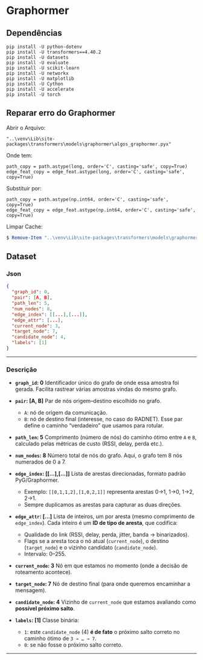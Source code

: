 # Graphormer

## Dependências

```
pip install -U python-dotenv
pip install -U transformers==4.40.2
pip install -U datasets 
pip install -U evaluate
pip install -U scikit-learn
pip install -U networkx
pip install -U matplotlib
pip install -U Cython
pip install -U accelerate
pip install -U torch
```

## Reparar erro do Graphormer

Abrir o Arquivo:

    "..\venv\Lib\site-packages\transformers\models\graphormer\algos_graphormer.pyx"

Onde tem:

```
path_copy = path.astype(long, order='C', casting='safe', copy=True)
edge_feat_copy = edge_feat.astype(long, order='C', casting='safe', copy=True)
```

Substituir por:

```
path_copy = path.astype(np.int64, order='C', casting='safe', copy=True)
edge_feat_copy = edge_feat.astype(np.int64, order='C', casting='safe', copy=True)
```

Limpar Cache:

```powershell
$ Remove-Item "..\venv\Lib\site-packages\transformers\models\graphormer\__pycache__" -Recurse -Force
```

## Dataset


### Json

```json
{
  "graph_id": 0,
  "pair": [A, B],
  "path_len": 5,
  "num_nodes": 8,
  "edge_index": [[...],[...]],
  "edge_attr": [...],
  "current_node": 3,
  "target_node": 7,
  "candidate_node": 4,
  "labels": [1]
}
```

---

### Descrição

* **`graph_id`: 0**
  Identificador único do grafo de onde essa amostra foi gerada. Facilita rastrear várias amostras vindas do mesmo grafo.

* **`pair`: \[A, B]**
  Par de nós origem–destino escolhido no grafo.

  * `A`: nó de origem da comunicação.
  * `B`: nó de destino final (interesse, no caso do RADNET).
    Esse par define o caminho “verdadeiro” que usamos para rotular.

* **`path_len`: 5**
  Comprimento (número de nós) do caminho ótimo entre `A` e `B`, calculado pelas métricas de custo (RSSI, delay, perda etc.).

* **`num_nodes`: 8**
  Número total de nós do grafo. Aqui, o grafo tem 8 nós numerados de 0 a 7.

* **`edge_index`: \[\[...],\[...]]**
  Lista de arestas direcionadas, formato padrão PyG/Graphormer.

  * Exemplo: `[[0,1,1,2],[1,0,2,1]]` representa arestas 0→1, 1→0, 1→2, 2→1.
  * Sempre duplicamos as arestas para capturar as duas direções.

* **`edge_attr`: \[...]**
  Lista de inteiros, um por aresta (mesmo comprimento de `edge_index`).
  Cada inteiro é um **ID de tipo de aresta**, que codifica:

  * Qualidade do link (RSSI, delay, perda, jitter, banda → binarizados).
  * Flags se a aresta toca o nó atual (`current_node`), o destino (`target_node`) e o vizinho candidato (`candidate_node`).
  * Intervalo: 0–255.

* **`current_node`: 3**
  Nó em que estamos no momento (onde a decisão de roteamento acontece).

* **`target_node`: 7**
  Nó de destino final (para onde queremos encaminhar a mensagem).

* **`candidate_node`: 4**
  Vizinho de `current_node` que estamos avaliando como **possível próximo salto**.

* **`labels`: \[1]**
  Classe binária:

  * `1`: este `candidate_node` (4) **é de fato** o próximo salto correto no caminho ótimo de `3 → … → 7`.
  * `0`: se não fosse o próximo salto correto.

---

